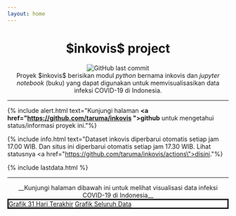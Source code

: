 ```yaml
---
layout: home
---
```


<div align="center" class="m-2">
    <h1 class="f00-light">$inkovis$ project</h1>
    <img alt="GitHub last commit" class="mb-3" src="https://img.shields.io/github/last-commit/taruma/inkovis?label=LAST%20UPDATE&logo=github&style=for-the-badge"><br>
    Proyek $inkovis$ berisikan modul <em>python</em> bernama inkovis dan <em>jupyter notebook</em> (buku) yang dapat digunakan untuk
    memvisualisasikan data infeksi COVID-19 di Indonesia.
</div>

-----

{% include alert.html text="Kunjungi halaman <b><a href=\"https://github.com/taruma/inkovis \">github</a></b> untuk mengetahui status/informasi proyek ini."%}

{% include info.html text="Dataset inkovis diperbarui otomatis setiap jam 17.00 WIB. Dan situs ini diperbarui otomatis setiap jam 17.30 WIB. Lihat statusnya <a href=\"https://github.com/taruma/inkovis/actions\">disini</a>."%}

{% include lastdata.html %}

-----

<div align="center" class="m-2" markdown="1">
__Kunjungi halaman dibawah ini untuk melihat visualisasi data infeksi COVID-19 di Indonesia__
</div>


<div class="Box my-3 border-green" style="border:3px solid">
    <div class="Box-row d-flex flex-wrap flex-justify-center">
        <a href="{{site.baseurl}}{% link _posts/2020-04-09-31hariakhir.md %}" role="button"
            class="btn m-1 btn-outline">Grafik 31 Hari Terakhir</a>
        <a aria-disabled="true" href="#" role="button"
            class="btn m-1 btn-outline">Grafik Seluruh Data</a>
        <!-- <a aria-disabled="true" class="btn m-1 btn-outline" href="#url" role="button">Laporan</a>
        <a aria-disabled="true" class="btn m-1 btn-outline" href="#url" role="button">Video</a> -->
    </div>
</div>